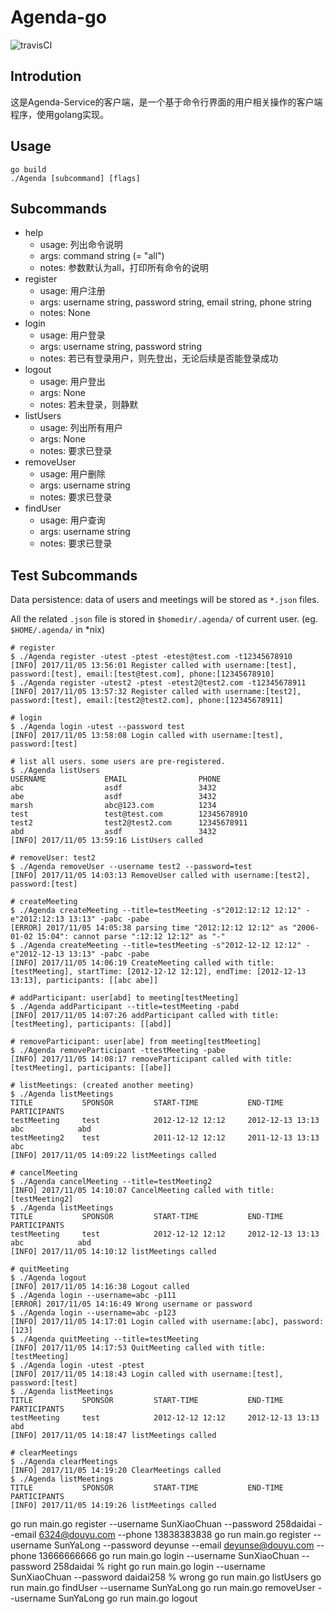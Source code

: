# Agenda-go
![travisCI](https://travis-ci.org/FideoJ/Agenda.svg?branch=master)

## Introdution
这是Agenda-Service的客户端，是一个基于命令行界面的用户相关操作的客户端程序，使用golang实现。

## Usage
```
go build
./Agenda [subcommand] [flags]
```

## Subcommands
- help
  - usage: 列出命令说明
  - args: command string (= "all")
  - notes: 参数默认为all，打印所有命令的说明
- register
  - usage: 用户注册
  - args: username string, password string, email string, phone string
  - notes: None
- login
  - usage: 用户登录
  - args: username string, password string
  - notes: 若已有登录用户，则先登出，无论后续是否能登录成功
- logout
  - usage: 用户登出
  - args: None
  - notes: 若未登录，则静默
- listUsers
  - usage: 列出所有用户
  - args: None
  - notes: 要求已登录
- removeUser
  - usage: 用户删除
  - args: username string
  - notes: 要求已登录
- findUser
  - usage: 用户查询
  - args: username string
  - notes: 要求已登录


## Test Subcommands
Data persistence: data of users and meetings will be stored as `*.json` files.

All the related `.json` file is stored in `$homedir/.agenda/` of current user. (eg. `$HOME/.agenda/` in *nix)

```shell
# register
$ ./Agenda register -utest -ptest -etest@test.com -t12345678910
[INFO] 2017/11/05 13:56:01 Register called with username:[test], password:[test], email:[test@test.com], phone:[12345678910]
$ ./Agenda register -utest2 -ptest -etest2@test2.com -t12345678911
[INFO] 2017/11/05 13:57:32 Register called with username:[test2], password:[test], email:[test2@test2.com], phone:[12345678911]

# login
$ ./Agenda login -utest --password test
[INFO] 2017/11/05 13:58:08 Login called with username:[test], password:[test]

# list all users. some users are pre-registered.
$ ./Agenda listUsers
USERNAME             EMAIL                PHONE
abc                  asdf                 3432
abe                  asdf                 3432
marsh                abc@123.com          1234
test                 test@test.com        12345678910
test2                test2@test2.com      12345678911
abd                  asdf                 3432
[INFO] 2017/11/05 13:59:16 ListUsers called

# removeUser: test2
$ ./Agenda removeUser --username test2 --password=test
[INFO] 2017/11/05 14:03:13 RemoveUser called with username:[test2], password:[test]

# createMeeting
$ ./Agenda createMeeting --title=testMeeting -s"2012:12:12 12:12" -e"2012:12:13 13:13" -pabc -pabe
[ERROR] 2017/11/05 14:05:38 parsing time "2012:12:12 12:12" as "2006-01-02 15:04": cannot parse ":12:12 12:12" as "-"
$ ./Agenda createMeeting --title=testMeeting -s"2012-12-12 12:12" -e"2012-12-13 13:13" -pabc -pabe
[INFO] 2017/11/05 14:06:19 CreateMeeting called with title: [testMeeting], startTime: [2012-12-12 12:12], endTime: [2012-12-13 13:13], participants: [[abc abe]]

# addParticipant: user[abd] to meeting[testMeeting]
$ ./Agenda addParticipant --title=testMeeting -pabd
[INFO] 2017/11/05 14:07:26 addParticipant called with title: [testMeeting], participants: [[abd]]

# removeParticipant: user[abe] from meeting[testMeeting]
$ ./Agenda removeParticipant -ttestMeeting -pabe
[INFO] 2017/11/05 14:08:17 removeParticipant called with title: [testMeeting], participants: [[abe]]

# listMeetings: (created another meeting)
$ ./Agenda listMeetings
TITLE           SPONSOR         START-TIME           END-TIME             PARTICIPANTS
testMeeting     test            2012-12-12 12:12     2012-12-13 13:13     abc            abd
testMeeting2    test            2011-12-12 12:12     2011-12-13 13:13     abc
[INFO] 2017/11/05 14:09:22 listMeetings called

# cancelMeeting
$ ./Agenda cancelMeeting --title=testMeeting2
[INFO] 2017/11/05 14:10:07 CancelMeeting called with title: [testMeeting2]
$ ./Agenda listMeetings
TITLE           SPONSOR         START-TIME           END-TIME             PARTICIPANTS
testMeeting     test            2012-12-12 12:12     2012-12-13 13:13     abc            abd
[INFO] 2017/11/05 14:10:12 listMeetings called

# quitMeeting
$ ./Agenda logout
[INFO] 2017/11/05 14:16:38 Logout called
$ ./Agenda login --username=abc -p111
[ERROR] 2017/11/05 14:16:49 Wrong username or password
$ ./Agenda login --username=abc -p123
[INFO] 2017/11/05 14:17:01 Login called with username:[abc], password:[123]
$ ./Agenda quitMeeting --title=testMeeting
[INFO] 2017/11/05 14:17:53 QuitMeeting called with title: [testMeeting]
$ ./Agenda login -utest -ptest
[INFO] 2017/11/05 14:18:43 Login called with username:[test], password:[test]
$ ./Agenda listMeetings
TITLE           SPONSOR         START-TIME           END-TIME             PARTICIPANTS
testMeeting     test            2012-12-12 12:12     2012-12-13 13:13     abd
[INFO] 2017/11/05 14:18:47 listMeetings called

# clearMeetings
$ ./Agenda clearMeetings
[INFO] 2017/11/05 14:19:20 ClearMeetings called
$ ./Agenda listMeetings
TITLE           SPONSOR         START-TIME           END-TIME             PARTICIPANTS
[INFO] 2017/11/05 14:19:26 listMeetings called
```

go run main.go register --username SunXiaoChuan --password 258daidai --email 6324@douyu.com --phone 13838383838
go run main.go register --username SunYaLong --password deyunse --email deyunse@douyu.com --phone 13666666666
go run main.go login --username SunXiaoChuan --password 258daidai % right
go run main.go login --username SunXiaoChuan --password daidai258 % wrong
go run main.go listUsers
go run main.go findUser --username SunYaLong
go run main.go removeUser --username SunYaLong
go run main.go logout
